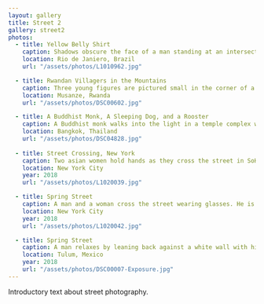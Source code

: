 ```yaml
---
layout: gallery
title: Street 2
gallery: street2
photos:
  - title: Yellow Belly Shirt
    caption: Shadows obscure the face of a man standing at an intersection wearing a yellow shirt and yellow shorts holding a cane. His shirt is raised over his belly. In the foreground a sanitation worker with an orange shirt and an orange hat passes by, her face is obscured in shadow as well.
    location: Rio de Janiero, Brazil
    url: "/assets/photos/L1010962.jpg"

  - title: Rwandan Villagers in the Mountains
    caption: Three young figures are pictured small in the corner of a scene amongst green fields and primitive homes on a hllside. Dark clouds hang overhead.
    location: Musanze, Rwanda
    url: "/assets/photos/DSC00602.jpg"

  - title: A Buddhist Monk, A Sleeping Dog, and a Rooster
    caption: A Buddhist monk walks into the light in a temple complex while a dog sleeps on the ground nearby and a rooster passes.
    location: Bangkok, Thailand
    url: "/assets/photos/DSC04828.jpg"
    
  - title: Street Crossing, New York
    caption: Two asian women hold hands as they cross the street in SoHo.
    location: New York City
    year: 2018
    url: "/assets/photos/L1020039.jpg"

  - title: Spring Street
    caption: A man and a woman cross the street wearing glasses. He is wearing white, she is wearing black. He also has reading glasses hanging from the collar of his shirt.
    location: New York City
    year: 2018
    url: "/assets/photos/L1020042.jpg"

  - title: Spring Street
    caption: A man relaxes by leaning back against a white wall with his eyes closed. On the concrete in front of him are various chairs.
    location: Tulum, Mexico
    year: 2018
    url: "/assets/photos/DSC00007-Exposure.jpg"
---
```

<p>Introductory text about street photography.</p>